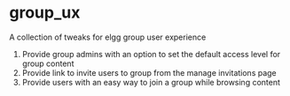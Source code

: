 group_ux
========

A collection of tweaks for elgg group user experience

1. Provide group admins with an option to set the default access level for group content
2. Provide link to invite users to group from the manage invitations page
3. Provide users with an easy way to join a group while browsing content